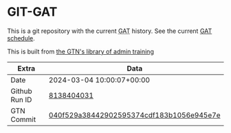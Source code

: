 # GIT-GAT

This is a git repository with the current <abbr title="Galaxy Admin Training">GAT</abbr> history. See the current [GAT schedule](https://gxy.io/gat).

This is built from [the GTN's library of admin training](https://training.galaxyproject.org/training-material/topics/admin/)

Extra | Data
--- | ---
Date | 2024-03-04 10:00:07+00:00
Github Run ID | [8138404031](https://github.com/galaxyproject/training-material/actions/runs/8138404031)
GTN Commit | [040f529a38442902595374cdf183b1056e945e7e](https://github.com/galaxyproject/training-material/tree/040f529a38442902595374cdf183b1056e945e7e)
